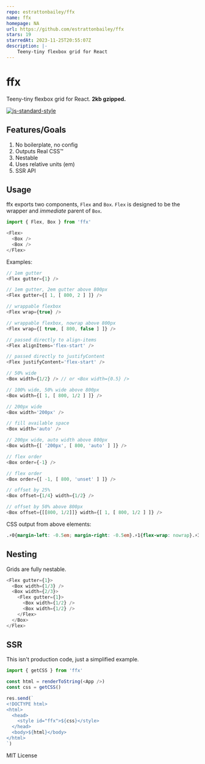 ```yaml
---
repo: estrattonbailey/ffx
name: ffx
homepage: NA
url: https://github.com/estrattonbailey/ffx
stars: 19
starredAt: 2023-11-25T20:55:07Z
description: |-
    Teeny-tiny flexbox grid for React
---
```


# ffx
Teeny-tiny flexbox grid for React. **2kb gzipped.**

[![js-standard-style](https://cdn.rawgit.com/feross/standard/master/badge.svg)](http://standardjs.com)

## Features/Goals
1. No boilerplate, no config
2. Outputs Real CSS™
3. Nestable
4. Uses relative units (em)
5. SSR API

## Usage
ffx exports two components, `Flex` and `Box`. `Flex` is designed to be the wrapper and *immediate* parent of `Box`.
```javascript
import { Flex, Box } from 'ffx'

<Flex>
  <Box />
  <Box />
</Flex>
```

Examples:
```javascript
// 1em gutter
<Flex gutter={1} />

// 1em gutter, 2em gutter above 800px
<Flex gutter={[ 1, [ 800, 2 ] ]} />

// wrappable flexbox
<Flex wrap={true} />

// wrappable flexbox, nowrap above 800px
<Flex wrap={[ true, [ 800, false ] ]} />

// passed directly to align-items
<Flex alignItems='flex-start' />

// passed directly to justifyContent
<Flex justifyContent='flex-start' />

// 50% wide
<Box width={1/2} /> // or <Box width={0.5} />

// 100% wide, 50% wide above 800px
<Box width={[ 1, [ 800, 1/2 ] ]} />

// 200px wide
<Box width='200px' />

// fill available space
<Box width='auto' />

// 200px wide, auto width above 800px
<Box width={[ '200px', [ 800, 'auto' ] ]} />

// flex order
<Box order={-1} />

// flex order
<Box order={[ -1, [ 800, 'unset' ] ]} />

// offset by 25%
<Box offset={1/4} width={1/2} />

// offset by 50% above 800px
<Box offset={[[800, 1/2]]} width={[ 1, [ 800, 1/2 ] ]} />
```

CSS output from above elements:
```css
.⚡︎0{margin-left: -0.5em; margin-right: -0.5em}.⚡︎1{flex-wrap: nowrap}.⚡︎3{margin-left: -0em; margin-right: -0em}.⚡︎4{flex-wrap: wrap}@media(min-width:50em){.⚡︎5{flex-wrap: nowrap}}@media(min-width:50em){.⚡︎2{margin-left: -1em; margin-right: -1em}}
```

## Nesting
Grids are fully nestable.
```javascript
<Flex gutter={1}>
  <Box width={1/3} />
  <Box width={2/3}>
    <Flex gutter={1}>
      <Box width={1/2} />
      <Box width={1/2} />
    </Flex>
  </Box>
</Flex>
```

## SSR
This isn't production code, just a simplified example.
```javascript
import { getCSS } from 'ffx'

const html = renderToString(<App />)
const css = getCSS()

res.send(`
<!DOCTYPE html>
<html>
  <head>
    <style id="ffx">${css}</style>
  </head>
  <body>${html}</body>
</html>
`)
```

MIT License

